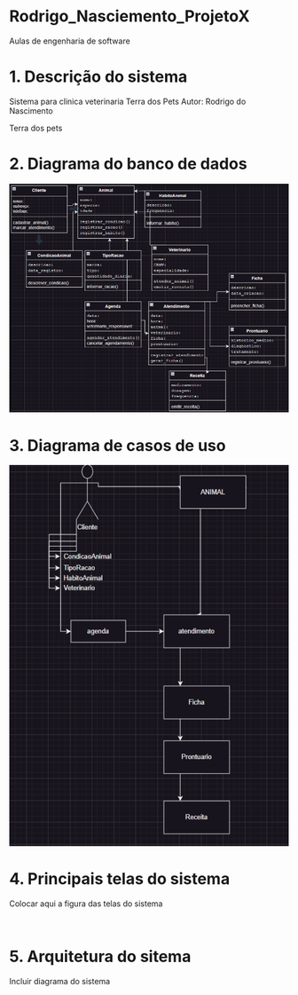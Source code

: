 # Rodrigo_Nasciemento_ProjetoX
Aulas de engenharia de software 

# 1. Descrição do sistema

Sistema para clinica veterinaria Terra dos Pets
Autor: Rodrigo do Nascimento


Terra dos pets

# 2. Diagrama do banco de dados 

![Diagrama do banco de dados ](https://github.com/rodrigoo034/Rodrigo_Nasciemento_projetoX/blob/main/imagens/der.png)

# 3. Diagrama de casos de uso


![Diagrama de casos de uso](https://github.com/rodrigoo034/Rodrigo_Nasciemento_projetoX/blob/main/imagens/pets1.png)


# 4. Principais telas do sistema

Colocar aqui a figura das telas do sistema

![]()

# 5. Arquitetura do sitema

Incluir diagrama do sistema

![]()